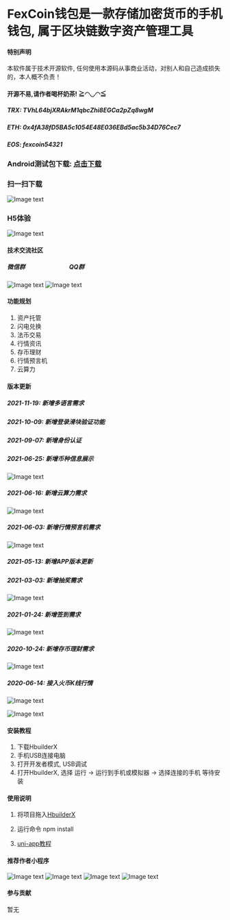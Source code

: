 # FexCoin钱包是一款存储加密货币的手机钱包, 属于区块链数字资产管理工具

#### 特别声明
本软件属于技术开源软件, 任何使用本源码从事商业活动，对别人和自己造成损失的，本人概不负责！

#### 开源不易,请作者喝杯奶茶! ≧◠◡◠≦
##### TRX: TVhL64bjXRAkrM1qbcZhi8EGCa2pZq8wgM
##### ETH: 0x4fA38fD5BA5c1054E48E036EBd5ac5b34D76Cec7
##### EOS: fexcoin54321

### Android测试包下载: [点击下载](https://fexcoin.oss-cn-shenzhen.aliyuncs.com/upload/apk/fexcoin.apk)

### 扫一扫下载
![Image text](https://shkj1994.oss-cn-shenzhen.aliyuncs.com/images/qrcode.png) 

### H5体验
![Image text](https://globalcoin.oss-cn-hongkong.aliyuncs.com/upload/images/qrcode.png) 

#### 技术交流社区

##### 微信群 &nbsp;&nbsp;&nbsp;&nbsp;&nbsp;&nbsp;&nbsp;&nbsp;&nbsp;&nbsp;&nbsp;&nbsp;&nbsp;&nbsp;&nbsp;&nbsp;&nbsp;&nbsp;&nbsp;&nbsp;&nbsp;&nbsp;&nbsp;&nbsp;&nbsp;&nbsp;&nbsp;&nbsp;&nbsp;&nbsp;QQ群
![Image text](doc/wechat_qrcode.jpg) 
![Image text](doc/qq_qrcode.jpg) 


#### 功能规划
1. 资产托管
2. 闪电兑换
3. 法币交易
4. 行情资讯
5. 存币理财
6. 行情预言机
7. 云算力

#### 版本更新

##### 2021-11-19: 新增多语言需求

##### 2021-10-09: 新增登录滑块验证功能

##### 2021-09-07: 新增身份认证

##### 2021-06-25: 新增币种信息展示
![Image text](doc/19.jpeg) 

##### 2021-06-16: 新增云算力需求
![Image text](doc/18.jpg) 

##### 2021-06-03: 新增行情预言机需求
![Image text](doc/17.jpeg) 

##### 2021-05-13: 新增APP版本更新

##### 2021-03-03: 新增抽奖需求
![Image text](doc/16.jpeg) 

##### 2021-01-24: 新增签到需求
![Image text](doc/15.jpeg) 

##### 2020-10-24: 新增存币理财需求
![Image text](doc/13.jpg) 

##### 2020-06-14: 接入火币K线行情
![Image text](doc/12.jpg) 

![Image text](doc/fexcoin.jpg) 


#### 安装教程

1. 下载HbuilderX
2. 手机USB连接电脑
3. 打开开发者模式, USB调试
4. 打开HbuilderX, 选择 运行 -> 运行到手机或模拟器 -> 选择连接的手机  等待安装

#### 使用说明

1. 将项目拖入[HbuilderX](http://www.dcloud.io/hbuilderx.html) 
2. 运行命令 
   npm install
   
3. [uni-app教程](https://uniapp.dcloud.io) 


#### 推荐作者小程序
![Image text](doc/appbox.jpg) 
![Image text](https://shkj1994.oss-cn-shenzhen.aliyuncs.com/gh_1c63fd731ccc_430.jpg) 
![Image text](https://shkj1994.oss-cn-shenzhen.aliyuncs.com/gh_a79c05053be4_430.jpg) 
![Image text](https://shkj1994.oss-cn-shenzhen.aliyuncs.com/gh_4264e951ad60_430.jpg) 

#### 参与贡献

暂无

